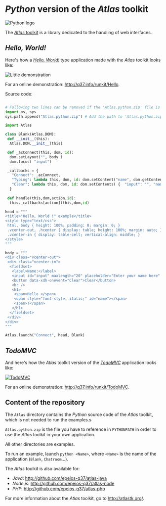 # *Python* version of the *Atlas* toolkit

![Python logo](https://q37.info/download/assets/Python.png "Python")

The [*Atlas* toolkit](https://atlastk.org/) is a library dedicated to the handling of web interfaces.

## *Hello, World!*

Here's how a [*Hello, World!*](https://en.wikipedia.org/wiki/%22Hello,_World!%22_program) type application made with the *Atlas* toolkit looks like:

![Little demonstration](http://q37.info/download/assets/Hello.gif "A basic example")

For an online demonstration: <http://q37.info/runkit/Hello>.

Source code:

```Python

# Following two lines can be removed if the 'Atlas.python.zip' file is referenced in 'PYTHONPATH'
import os, sys
sys.path.append("Atlas.python.zip") # Add the path to 'Atlas.python.zip' if needed.

import Atlas

class Blank(Atlas.DOM):
 def __init__(this):
  Atlas.DOM.__init__(this)

 def _acConnect(this, dom, id):
  dom.setLayout("", body )
  dom.focus( "input")

 _callbacks = {
   "Connect": _acConnect,
   "Typing": lambda this, dom, id: dom.setContent("name", dom.getContent(id)),
   "Clear": lambda this, dom, id: dom.setContents( {  "input": "", "name": ""} ) if dom.confirm( "Are you sure ?" ) else None
  }
  
 def handle(this,dom,action,id):
  this._callbacks[action](this,dom,id)

head = """
<title>"Hello, World !" example</title>
<style type="text/css">
 html, body { height: 100%; padding: 0; margin: 0; }
 .vcenter-out, .hcenter { display: table; height: 100%; margin: auto; }
 .vcenter-in { display: table-cell; vertical-align: middle; }
</style>
"""

body = """
<div class="vcenter-out">
 <div class="vcenter-in">
  <fieldset>
   <label>Name:</label>
   <input id="input" maxlength="20" placeholder="Enter your name here" type="text" data-xdh-onevent="input|Typing" />
   <button data-xdh-onevent="Clear">Clear</button>
   <hr />
   <h1>
    <span>Hello </span>
    <span style="font-style: italic;" id="name"></span>
    <span>!</span>
   </h1>
  </fieldset>
 </div>
</div>
"""

Atlas.launch("Connect", head, Blank)
```

## *TodoMVC*

And here's how the *Atlas* toolkit version of the [*TodoMVC*](http://todomvc.com/) application looks like: 

[![TodoMVC](http://q37.info/download/TodoMVC.gif "The TodoMVC application made with the Atlas toolkit")](https://github.com/epeios-q37/todomvc-java)

For an online demonstration: <http://q37.info/runkit/TodoMVC>.

## Content of the repository

The `Atlas` directory contains the *Python* source code of the *Atlas* toolkit, which is not needed to run the examples.s

`Atlas.python.zip` is the file you have to reference in `PYTHONPATH` in order to use the *Atlas* toolkit in your own application.

All other directories are examples.

To run an example, launch `python <Name>`, where `<Name>` is the name of the application (`Blank`, `Chatroom`…).

The *Atlas* toolkit is also available for:

- *Java*: <http://github.com/epeios-q37/atlas-java>
- *Node.js*: <http://github.com/epeios-q37/atlas-node>
- *PHP*: <http://github.com/epeios-q37/atlas-php>

For more information about the *Atlas* toolkit, go to <http://atlastk.org/>.
